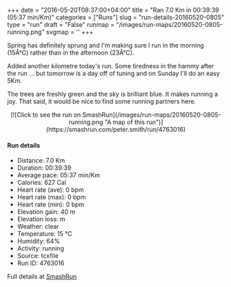 +++
date = "2016-05-20T08:37:00+04:00"
title = "Ran 7.0 Km in 00:39:39 (05:37 min/Km)"
categories = ["Runs"]
slug = "run-details-20160520-0805"
type = "run"
draft = "False"
runmap = "/images/run-maps/20160520-0805-running.png"
svgmap = '<polyline points="18 72, 18 72, 20 70, 25 65, 37 59, 43 57, 49 55, 57 54, 68 53, 76 52, 89 54, 95 53, 98 53, 100 51, 40 25, 32 33, 27 40, 19 48, 0 70, 1 71, 4 73, 8 73, 14 76, 16 75">'
+++

Spring has definitely sprung and I'm making sure I run in the morning (15Â°C) rather than in the afternoon (23Â°C). 

Added another kilometre today's run. Some tiredness in the hammy after the run ... but tomorrow is a day off of tuning and on Sunday I'll do an easy 5Km. 

The trees are freshly green and the sky is brilliant blue. It makes running a joy.  That said, it would be nice to find some running partners here. 

<!--more-->

<center>
[![Click to see the run on SmashRun](/images/run-maps/20160520-0805-running.png "A map of this run")](https://smashrun.com/peter.smith/run/4763016)
</center>

#### Run details

* Distance: 7.0 Km
* Duration: 00:39:39
* Average pace: 05:37 min/Km
* Calories: 627 Cal
* Heart rate (ave): 0 bpm
* Heart rate (max): 0 bpm
* Heart rate (min): 0 bpm
* Elevation gain: 40 m
* Elevation loss:  m
* Weather: clear
* Temperature: 15 &deg;C
* Humidity: 64%
* Activity: running
* Source: tcxfile
* Run ID: 4763016

Full details at [SmashRun](https://smashrun.com/peter.smith/run/4763016)